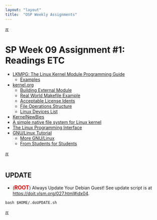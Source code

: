 ```yaml
---
layout: "layout"
title:  "OSP Weekly Assignments"
---
```


[&#x213C;](#idxXXX)<br id="idx000">
# SP Week 09 Assignment #1: Readings ETC

* [LKMPG: The Linux Kernel Module Programming Guide](<https://sysprog21.github.io/lkmpg/>)
  * [Examples](https://github.com/sysprog21/lkmpg/tree/master/examples/)
* [kernel.org](https://kernel.org)
  * [Building External Module](https://git.kernel.org/pub/scm/linux/kernel/git/stable/linux.git/tree/Documentation/kbuild/modules.rst)
  * [Real World Makefile Example](https://git.kernel.org/pub/scm/linux/kernel/git/stable/linux.git/tree/drivers/char/Makefile)
  * [Acceptable License Idents](https://git.kernel.org/pub/scm/linux/kernel/git/stable/linux.git/tree/include/linux/module.h)
  * [File Operations Structure](https://git.kernel.org/pub/scm/linux/kernel/git/stable/linux.git/tree/include/linux/fs.h)
  * [Linux Devices List](https://git.kernel.org/pub/scm/linux/kernel/git/stable/linux.git/tree/Documentation/admin-guide/devices.txt)
* [KernelNewBies](https://kernelnewbies.org/)
* [A simple native file system for Linux kernel](https://github.com/sysprog21/simplefs/)
* [The Linux Programming Interface](https://man7.org/tlpi/)
* [GNU/Linux Tutorial](https://doit.vlsm.org/038.html)
  * [More GNU/Linux](https://doit.vlsm.org/039.html)
  * [From Students for Students](https://doit.vlsm.org/040.html)


[&#x213C;](#)<br id="idx001"><br>

## UPDATE

* (<span style="color:red; font-weight:bold; font-size:larger;">ROOT</span>)
  Always Update Your Debian Guest! See update script is at <br>
  <https://doit.vlsm.org/027.html#idx04>.

```
bash $HOME/.doUPDATE.sh

```

[&#x213C;](#)<br id="idxXXX"><br>

